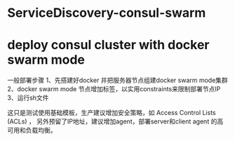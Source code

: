 # ServiceDiscovery-consul-swarm
# deploy consul cluster with docker swarm mode
一般部署步骤
1、先搭建好docker 并把服务器节点组建docker swarm mode集群
2、docker swarm mode 节点增加标签，以实用constraints来限制部署节点IP
3、运行sh文件

这只是测试使用基础模板，生产建议增加安全策略，如 Access Control Lists (ACLs) ，
另外预留了IP地址，建议增加agent，部署server和client agent 的高可用和负载均衡。 
